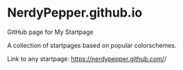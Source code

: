 # NerdyPepper.github.io
GitHub page for My Startpage

A collection of startpages based on popular colorschemes.

Link to any startpage: https://nerdypepper.github.com/<colorscheme>/

